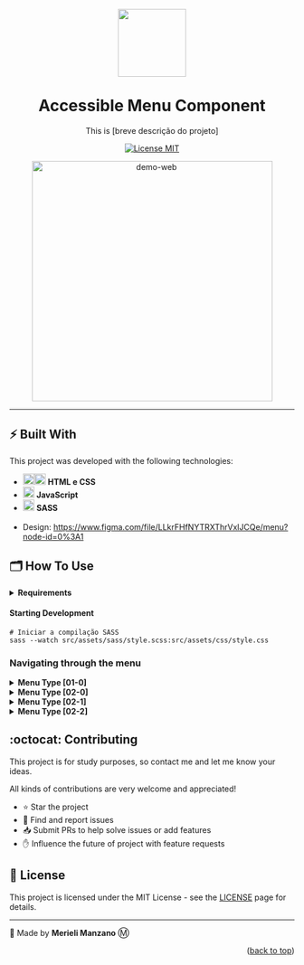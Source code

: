 <h1 align="center">
    <br>
    <img src="[url da Logo do projeto]" alt="" width="120">
    <br>
    <br>
    Accessible Menu Component
</h1>

<p align="center">This is [breve descrição do projeto]</p>

<!-- SHIELDS DO PROJETO -->
<p align="center">
  <a href="https://opensource.org/licenses/MIT">
    <img src="https://img.shields.io/badge/License-MIT-blue.svg" alt="License MIT">
  </a>
</p>
  
<!-- INSERIR GIF DEMO DO PROJETO -->
<div align="center">
  <img src="[GIF DE DEMONSTRAÇÃO OU IMAGEM do projeto]" alt="demo-web" height="425">
</div>

<hr/>

## ⚡ Built With
This project was developed with the following technologies:
- <img src="https://img.icons8.com/color/50/000000/html-5.png"  width="20px"/><img src="https://img.icons8.com/color/48/000000/css3.png" width="20px"/> **HTML e CSS**
- <img src="https://img.icons8.com/color/48/000000/javascript--v1.png"  width="20px"/> **JavaScript**
- <img src="https://img.icons8.com/color/48/000000/sass-avatar.png" width="20px"/> **SASS**
<br><br>
- Design: https://www.figma.com/file/LLkrFHfNYTRXThrVxlJCQe/menu?node-id=0%3A1

## 🗂 How To Use

<details>
<summary> <strong>Requirements</strong> </summary>

##### To clone and run the project:
- Git

##### To Develop:
- Git
- Sass
</details>

#### Starting Development 
```
# Iniciar a compilação SASS
sass --watch src/assets/sass/style.scss:src/assets/css/style.css
```

### Navigating through the menu

<details>
    <summary> <strong>Menu Type [01-0]</strong> </summary>
    Menu Acessivel com interações Vanilla JS Baseado no <a href="https://codepen.io/merieli/pen/WNXawBz">menu da W3C.</a> 

</details>

<details>
    <summary> <strong>Menu Type [02-0]</strong> </summary>
    Menu Acessivel com interações completas em Vanilla JS Baseado no <a href="https://www.w3.org/TR/2019/NOTE-wai-aria-practices-1.1-20190814/examples/menubar/menubar-1/menubar-1.html#">menu da W3C</a> com semantica correta e facilitada para uso de leitor de tela.
    <p>Para usar o menu acessível é preciso seguir a estrutura HTML do menu02.html, com os atributos e data-attributes necessários para cada tipo de item ou subitem do menu. E ao utilizar o script JS deve ser selecionado o data atribute correto para a variavel menubar. No CSS alem do hover sobre os itens do menu que deve exibir o submenu, a classe "active" também deve ativar a visibilidade do submenu.</p>

#### Keyboard Support
|       Key          |       Function    |
|       :----:       |       :---        |
| [**Space**] / [**Enter**] | - Abre o submenu e move o foco para o primeiro item no submenu.<br> - Quando usado no submenu abre o link. |
| [**ESC**] | - Quando o foco esta em um submenu, fecha o submenu.<br> - Move o foco para o item pai da barra de menus |
| ➡ | - Move o foco para o próximo item na barra de menus.<br> - Se o foco estiver no último item, move o foco para o primeiro item.<br> - Se o foco estiver em um item de submenu, abre o próximo submenu e coloca o foco no primeiro item. <br> - Se o foco estiver em um item que não possui um submenu: Fecha o submenu; Move o foco para o próximo item na barra de menus; Abre o submenu do item da barra de menus recém-focado, mantendo o foco nesse item da barra de menus pai. |
| ⬅ | - Move o foco para o item anterior na barra de menus.<br> - Se o foco estiver no primeiro item, move o foco para o último item. |
| ⬇ | - Abre o submenu e move o foco para o primeiro item no submenu.<br> - Quando em um submenu, move o foco para o próximo item.<br> - Se o foco estiver no último item de um submenu, move o foco para o primeiro item. |
| ⬆ | - Abre o submenu e move o foco para o último item do submenu.<br> - Quando em um submenu, move o foco para o item anterior.<br> - Se o foco estiver no primeiro item de um submenu, move o foco para o último item. |
| [**Home**] | Move o foco para o primeiro item na barra de menus/ submenu. |
| [**End**] | Move o foco para o último item na barra de menus/ submenu. |
| [Character 🔡] | - Move o foco para o próximo item na barra de menus/ submenu com um nome que começa com o caractere digitado.<br> - Se nenhum dos itens tiver um nome começando com o caractere digitado, o foco não se moverá. |

</details>

<details>
    <summary> <strong>Menu Type [02-1]</strong> </summary>
    Menu Acessivel com interações completas utilizando JS e JQuery Baseado no <a href="https://www.w3.org/TR/2019/NOTE-wai-aria-practices-1.1-20190814/examples/menubar/menubar-1/menubar-1.html#">menu da W3C</a> com semantica correta e facilitada para uso de leitor de tela.
    <p>Para usar o menu acessível é preciso seguir a estrutura HTML do menu02.html, com os atributos e data-attributes necessários para cada tipo de item ou subitem do menu. E ao utilizar o script JS deve ser selecionado o data atribute correto para a variavel menubar. No CSS alem do hover sobre os itens do menu que deve exibir o submenu, a classe "active" também deve ativar a visibilidade do submenu.</p>

#### Keyboard Support
|       Key          |       Function    |
|       :----:       |       :---        |
| [**Space**] / [**Enter**] | - Abre o submenu e move o foco para o primeiro item no submenu.<br> - Quando usado no submenu abre o link. |
| [**ESC**] | - Quando o foco esta em um submenu, fecha o submenu.<br> - Move o foco para o item pai da barra de menus |
| ➡ | - Move o foco para o próximo item na barra de menus.<br> - Se o foco estiver no último item, move o foco para o primeiro item.<br> - Se o foco estiver em um item de submenu, abre o próximo submenu e coloca o foco no primeiro item. <br> - Se o foco estiver em um item que não possui um submenu: Fecha o submenu; Move o foco para o próximo item na barra de menus; Abre o submenu do item da barra de menus recém-focado, mantendo o foco nesse item da barra de menus pai. |
| ⬅ | - Move o foco para o item anterior na barra de menus.<br> - Se o foco estiver no primeiro item, move o foco para o último item. |
| ⬇ | - Abre o submenu e move o foco para o primeiro item no submenu.<br> - Quando em um submenu, move o foco para o próximo item.<br> - Se o foco estiver no último item de um submenu, move o foco para o primeiro item. |
| ⬆ | - Abre o submenu e move o foco para o último item do submenu.<br> - Quando em um submenu, move o foco para o item anterior.<br> - Se o foco estiver no primeiro item de um submenu, move o foco para o último item. |
| [**Home**] | Move o foco para o primeiro item na barra de menus/ submenu. |
| [**End**] | Move o foco para o último item na barra de menus/ submenu. |
| [Character 🔡] | - Move o foco para o próximo item na barra de menus/ submenu com um nome que começa com o caractere digitado.<br> - Se nenhum dos itens tiver um nome começando com o caractere digitado, o foco não se moverá. |

</details>

<details>
    <summary> <strong>Menu Type [02-2]</strong> </summary>
    Menu Acessivel mais simples utilizando JS e JQuery Baseado no <a href="https://www.w3.org/TR/2019/NOTE-wai-aria-practices-1.1-20190814/examples/menubar/menubar-1/menubar-1.html#">menu da W3C</a> com semantica correta e facilitada para uso de leitor de tela.
    <p>Para usar o menu acessível é preciso seguir a estrutura HTML do menu02.html, com os atributos e data-attributes necessários para cada tipo de item ou subitem do menu. E ao utilizar o script JS deve ser selecionado o data atribute correto para a variavel menubar. No CSS alem do hover sobre os itens do menu que deve exibir o submenu, a classe "active" também deve ativar a visibilidade do submenu.</p>

#### Keyboard Support
|       Key          |       Function    |
|       :----:       |       :---        |
| [**Space**] / [**Enter**] | - Abre o submenu e move o foco para o primeiro item no submenu.<br> - Quando usado no submenu abre o link. |
| [**ESC**] | - Quando o foco esta em um submenu, fecha o submenu.<br> - Move o foco para o item pai da barra de menus |
| ➡ | - Move o foco para o próximo item na barra de menus.<br> - Se o foco estiver no último item, move o foco para o primeiro item.<br> - Se o foco estiver em um item de submenu, abre o próximo submenu e coloca o foco no primeiro item. <br> - Se o foco estiver em um item que não possui um submenu: Fecha o submenu; Move o foco para o próximo item na barra de menus; Abre o submenu do item da barra de menus recém-focado, mantendo o foco nesse item da barra de menus pai. |
| ⬅ | - Move o foco para o item anterior na barra de menus.<br> - Se o foco estiver no primeiro item, move o foco para o último item. |
| ⬇ | - Abre o submenu e move o foco para o primeiro item no submenu.<br> - Quando em um submenu, move o foco para o próximo item.<br> - Se o foco estiver no último item de um submenu, move o foco para o primeiro item. |
| ⬆ | - Abre o submenu e move o foco para o último item do submenu.<br> - Quando em um submenu, move o foco para o item anterior.<br> - Se o foco estiver no primeiro item de um submenu, move o foco para o último item. |
| [**Home**] | Move o foco para o primeiro item na barra de menus/ submenu. |
| [**End**] | Move o foco para o último item na barra de menus/ submenu. |

</details>


## :octocat: Contributing

This project is for study purposes, so contact me and let me know your ideas.

All kinds of contributions are very welcome and appreciated!
   - ⭐️ Star the project
   - 🐛 Find and report issues
   - 📥 Submit PRs to help solve issues or add features
   - ✋ Influence the future of project with feature requests

## 🔖 License

This project is licensed under the MIT License - see the [LICENSE](https://opensource.org/licenses/MIT) page for details.

-------------------------------------

🤍 Made by <strong>Merieli Manzano</strong> Ⓜ

<p align="right">(<a href="#top">back to top</a>)</p>
</details>